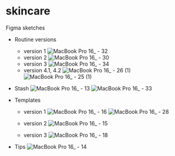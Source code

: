 # skincare

Figma sketches
- Routine versions
  - version 1
    ![MacBook Pro 16_ - 32](https://github.com/nataliawalk/skincare/assets/144123296/d9782be2-cddf-4891-aff3-b2e164f48cea)
  - version 2
    ![MacBook Pro 16_ - 30](https://github.com/nataliawalk/skincare/assets/144123296/2390b380-1e2c-4d4a-96c2-689ea2df0172)
  - version 3
    ![MacBook Pro 16_ - 34](https://github.com/nataliawalk/skincare/assets/144123296/4bdf338e-4c56-4df6-80d2-415633e997dd)
  - version 4.1, 4.2
    ![MacBook Pro 16_ - 26 (1)](https://github.com/nataliawalk/skincare/assets/144123296/5bee9949-1faa-4bba-9542-bf22781aa11a)
    ![MacBook Pro 16_ - 25 (1)](https://github.com/nataliawalk/skincare/assets/144123296/469cc577-692c-402e-a48c-bd571fdb2cce)

- Stash
  ![MacBook Pro 16_ - 13](https://github.com/nataliawalk/skincare/assets/144123296/7c1ccafa-15e2-41e2-b389-42d01c94f707)
  ![MacBook Pro 16_ - 33](https://github.com/nataliawalk/skincare/assets/144123296/65195ace-f312-4915-95a8-e4807d96263c)

- Templates
  - version 1
    ![MacBook Pro 16_ - 16](https://github.com/nataliawalk/skincare/assets/144123296/24fe0aca-415b-44ad-badc-593f08530977)
    ![MacBook Pro 16_ - 28](https://github.com/nataliawalk/skincare/assets/144123296/4b0d396c-6b13-49b2-b412-1dd5b21d8ad5)

  - version 2
    ![MacBook Pro 16_ - 15](https://github.com/nataliawalk/skincare/assets/144123296/eeff70c5-9ea2-43eb-9a6f-e0129aa758cd)

  - version 3
    ![MacBook Pro 16_ - 18](https://github.com/nataliawalk/skincare/assets/144123296/9d336085-6ade-49cc-9daf-317c538f6a96)

- Tips
    ![MacBook Pro 16_ - 14](https://github.com/nataliawalk/skincare/assets/144123296/dfe0e03a-d19e-458f-a6a2-8837e5308246)
